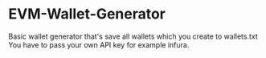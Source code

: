 # EVM-Wallet-Generator

Basic wallet generator that's save all wallets which you create to wallets.txt
You have to pass your own API key for example infura.
